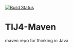 [![Build Status](https://travis-ci.org/Earne/TIJ4-Maven.svg)](https://travis-ci.org/Earne/TIJ4-Maven)
# TIJ4-Maven
maven repo for thinking in Java 

